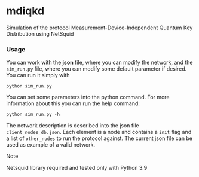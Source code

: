 # mdiqkd 

Simulation of the protocol Measurement-Device-Independent Quantum Key Distribution using NetSquid

### Usage

You can work with the __json__ file, where you can modify the network, and the ``sim_run.py`` file, where you can modify some default parameter if desired. You can run it simply with

```python sim_run.py```

You can set some parameters into the python command. For more information about this you can run the help command:

```python sim_run.py -h```

The network description is described into the json file ```client_nodes_db.json```. Each element is a node and contains a ```init``` flag and a list of ```other_nodes``` to run the protocol against. The current json file can be used as example of a valid network.

> [!NOTE] 
> Netsquid library required and tested only with Python 3.9